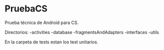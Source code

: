 # PruebaCS

Prueba técnica de Android para CS.

Directorios:
  -activities
  -database
  -fragmentsAndAdapters
  -interfaces
  -utils

En la carpeta de tests estan los test unitarios.
  

